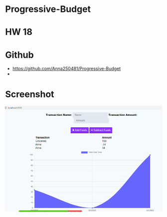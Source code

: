 # Progressive-Budget

# HW 18

# Github 
 - https://github.com/Anna250481/Progressive-Budget
 - 


# Screenshot

![deployed](public/images/Capture.PNG)